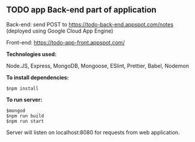 ## TODO app Back-end part of application
Back-end: send POST to https://todo-back-end.appspot.com/notes   (deployed using Google Cloud App Engine)

Front-end: https://todo-app-front.appspot.com/

**Technologies used:**

Node.JS, Express, MongoDB, Mongoose, ESlint, Prettier, Babel, Nodemon

**To install dependencies:**
```
$npm install
```

**To run server:**
```
$mongod
$npm run build
$npm run start
```

Server will listen on localhost:8080 for requests from web application.
